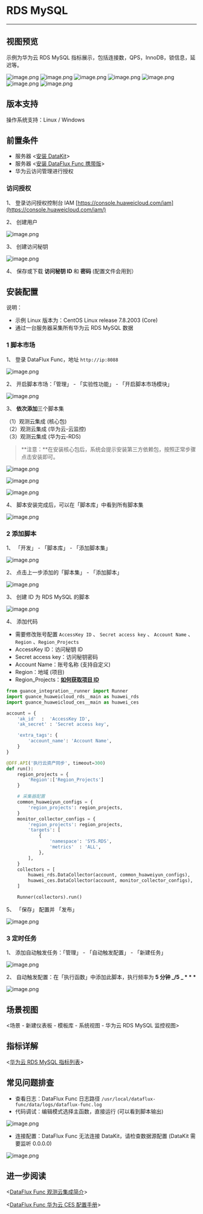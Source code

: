 # RDS MySQL

---

## 视图预览

示例为华为云 RDS MySQL 指标展示，包括连接数，QPS，InnoDB，锁信息，延迟等。

![image.png](../imgs/huawei-rds-mysql-1.png)
![image.png](../imgs/huawei-rds-mysql-2.png)
![image.png](../imgs/huawei-rds-mysql-3.png)
![image.png](../imgs/huawei-rds-mysql-4.png)
![image.png](../imgs/huawei-rds-mysql-5.png)
![image.png](../imgs/huawei-rds-mysql-6.png)
![image.png](../imgs/huawei-rds-mysql-7.png)

## 版本支持

操作系统支持：Linux / Windows

## 前置条件

- 服务器 <[安装 DataKit](../../../datakit/datakit-install.md)>
- 服务器 <[安装 DataFlux Func 携带版](../../../dataflux-func/quick-start.md)>
- 华为云访问管理进行授权

### 访问授权

1、 登录访问授权控制台 IAM [https://console.huaweicloud.com/iam](https://console.huaweicloud.com/iam/)

2、 创建用户

![image.png](../imgs/huawei-ecs-3.png)

3、 创建访问秘钥

![image.png](../imgs/huawei-ecs-4.png)

4、 保存或下载 **访问秘钥 ID** 和 **密码** (配置文件会用到）

## 安装配置

说明：

- 示例 Linux 版本为：CentOS Linux release 7.8.2003 (Core)
- 通过一台服务器采集所有华为云 RDS MySQL 数据

### 1 脚本市场

1、 登录 DataFlux Func，地址 `http://ip:8088`

![image.png](../imgs/huawei-ecs-5.png)

2、 开启脚本市场：「管理」 - 「实验性功能」 - 「开启脚本市场模块」

![image.png](../imgs/huawei-ecs-6.png)

3、 **依次添加**三个脚本集

（1）观测云集成 (核心包)<br />
（2）观测云集成 (华为云-云监控)<br />
（3）观测云集成 (华为云-RDS)

> **注意：**在安装核心包后，系统会提示安装第三方依赖包，按照正常步骤点击安装即可。

![image.png](../imgs/huawei-ecs-7.png)

![image.png](../imgs/huawei-ecs-8.png)

![image.png](../imgs/huawei-rds-mysql-8.png)

4、 脚本安装完成后，可以在「脚本库」中看到所有脚本集

![image.png](../imgs/huawei-ecs-10.png)

### 2 添加脚本

1、 「开发」 - 「脚本库」 - 「添加脚本集」

![image.png](../imgs/huawei-ecs-11.png)

2、 点击上一步添加的「脚本集」 - 「添加脚本」

![image.png](../imgs/huawei-ecs-12.png)

3、 创建 ID 为 RDS MySQL 的脚本

![image.png](../imgs/huawei-rds-mysql-9.png)

4、 添加代码

- 需要修改账号配置 `AccessKey ID` 、 `Secret access key` 、 `Account Name` 、`Region` 、`Region_Projects`
- AccessKey ID：访问秘钥 ID
- Secret access key：访问秘钥密码
- Account Name：账号名称 (支持自定义)
- Region：地域 (项目)
- Region_Projects：[**如何获取项目 ID**](https://support.huaweicloud.com/api-ces/ces_03_0057.html)

```python
from guance_integration__runner import Runner
import guance_huaweicloud_rds__main as huawei_rds
import guance_huaweicloud_ces__main as huawei_ces

account = {
    'ak_id'  :  'AccessKey ID',
    'ak_secret' : 'Secret access key',

    'extra_tags': {
        'account_name': 'Account Name',
    }
}

@DFF.API('执行云资产同步', timeout=300)
def run():
    region_projects = {
        'Region':['Region_Projects']
    }

    # 采集器配置
    common_huaweiyun_configs = {
        'region_projects': region_projects,
    }
    monitor_collector_configs = {
        'region_projects': region_projects,
        'targets': [
            {
                'namespace': 'SYS.RDS',
                'metrics'  : 'ALL',
            },
        ],
    }
    collectors = [
        huawei_rds.DataCollector(account, common_huaweiyun_configs),
        huawei_ces.DataCollector(account, monitor_collector_configs),
    ]

    Runner(collectors).run()
```

5、 「保存」 配置并 「发布」

![image.png](../imgs/huawei-ecs-14.png)

### 3 定时任务

1、 添加自动触发任务：「管理」 - 「自动触发配置」 - 「新建任务」

![image.png](../imgs/huawei-ecs-15.png)

2、 自动触发配置：在「执行函数」中添加此脚本，执行频率为 **5 分钟 _/5 _ \* \* \***

![image.png](../imgs/huawei-rds-mysql-10.png)

## 场景视图

<场景 - 新建仪表板 - 模板库 - 系统视图 - 华为云 RDS MySQL 监控视图>

## 指标详解

<[华为云 RDS MySQL 指标列表](https://support.huaweicloud.com/usermanual-rds/rds_06_0001.html)>

## 常见问题排查

- 查看日志：DataFlux Func 日志路径 `/usr/local/dataflux-func/data/logs/dataflux-func.log`
- 代码调试：编辑模式选择主函数，直接运行 (可以看到脚本输出)

![image.png](../imgs/huawei-ecs-17.png)

- 连接配置：DataFlux Func 无法连接 DataKit，请检查数据源配置 (DataKit 需要监听 0.0.0.0)

![image.png](../imgs/huawei-ecs-18.png)

## 进一步阅读

<[DataFlux Func 观测云集成简介](../../../dataflux-func/script-market-guance-integration.md)>

<[DataFlux Func 华为云 CES 配置手册](../../../dataflux-func/script-market-guance-huaweicloud-ces.md)>
